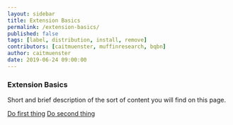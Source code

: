 ```yaml
---
layout: sidebar
title: Extension Basics
permalink: /extension-basics/
published: false
tags: [label, distribution, install, remove]
contributors: [caitmuenster, muffinresearch, bqbn]
author: caitmuenster
date: 2019-06-24 09:00:00
---
```


<!-- Overview Page Hero Banner -->

<section class="overview-hero" style="background-image: url({% asset "develop-overview-hero-bg.jpg" @optim @path %});">
<div class="module">
<article class="module-content grid-x grid-padding-x">
<div class="cell small-12">
<div class="overview-hero-description" markdown="1">

# Extension Basics

Short and brief description of the sort of content you will find on this page.

</div>
<div class="overview-hero-cta">

<a href="/documentation/develop/getting-started-with-web-ext/" class="button">Do first thing</a>
<a href="/documentation/develop/build-an-extension-in-5-minutes" class="button secondary">Do second thing</a>

</div>
</div>
</article>
</div>
</section>

<!-- END: Overview Page Hero Banner -->
